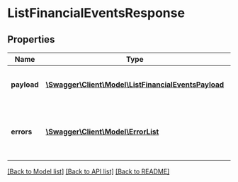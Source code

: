 # ListFinancialEventsResponse

## Properties
Name | Type | Description | Notes
------------ | ------------- | ------------- | -------------
**payload** | [**\Swagger\Client\Model\ListFinancialEventsPayload**](ListFinancialEventsPayload.md) | The payload for the listFinancialEvents operation. | [optional] 
**errors** | [**\Swagger\Client\Model\ErrorList**](ErrorList.md) | One or more unexpected errors occurred during the listFinancialEvents operation. | [optional] 

[[Back to Model list]](../README.md#documentation-for-models) [[Back to API list]](../README.md#documentation-for-api-endpoints) [[Back to README]](../README.md)


